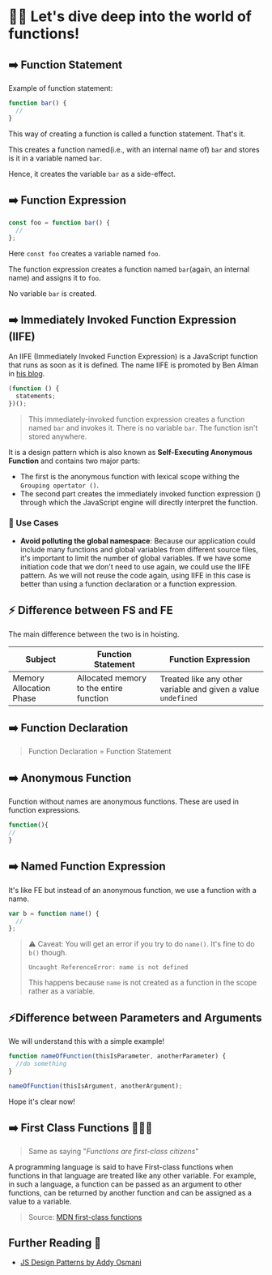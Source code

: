 # 🏄‍♂️ Let's dive deep into the world of functions!

## ➡️ Function Statement

Example of function statement:

```js
function bar() {
  //
}
```

This way of creating a function is called a function statement. That's it.

This creates a function named(i.e., with an internal name of) `bar` and stores is it in a variable named `bar`.

Hence, it creates the variable `bar` as a side-effect.

## ➡️ Function Expression

```js
const foo = function bar() {
  //
};
```

Here `const foo` creates a variable named `foo`.

The function expression creates a function named `bar`(again, an internal name) and assigns it to `foo`.

No variable `bar` is created.

## ➡️ Immediately Invoked Function Expression (IIFE)

An IIFE (Immediately Invoked Function Expression) is a JavaScript function that runs as soon as it is defined. The name IIFE is promoted by Ben Alman in [his blog](https://web.archive.org/web/20171201033208/http://benalman.com/news/2010/11/immediately-invoked-function-expression/#iife).

```js
(function () {
  statements;
})();
```

> This immediately-invoked function expression creates a function named `bar` and invokes it. There is no variable `bar`. The function isn't stored anywhere.

It is a design pattern which is also known as **Self-Executing Anonymous Function** and contains two major parts:

- The first is the anonymous function with lexical scope withing the `Grouping opertator ()`.
- The second part creates the immediately invoked function expression () through which the JavaScript engine will directly interpret the function.

### 🏢 Use Cases

- **Avoid polluting the global namespace**: Because our application could include many functions and global variables from different source files, it's important to limit the number of global variables. If we have some initiation code that we don't need to use again, we could use the IIFE pattern. As we will not reuse the code again, using IIFE in this case is better than using a function declaration or a function expression.

## ⚡ Difference between FS and FE

The main difference between the two is in hoisting.

| Subject                 | Function Statement                      | Function Expression                                           |
| ----------------------- | --------------------------------------- | ------------------------------------------------------------- |
| Memory Allocation Phase | Allocated memory to the entire function | Treated like any other variable and given a value `undefined` |

## ➡️ Function Declaration

> Function Declaration = Function Statement

## ➡️ Anonymous Function

Function without names are anonymous functions. These are used in function expressions.

```js
function(){
//
}

```

## ➡️ Named Function Expression

It's like FE but instead of an anonymous function, we use a function with a name.

```js
var b = function name() {
  //
};
```

> ⚠️ Caveat: You will get an error if you try to do `name()`. It's fine to do `b()` though.
>
> ```
> Uncaught ReferenceError: name is not defined
> ```
>
> This happens because `name` is not created as a function in the scope rather as a variable.

## ⚡Difference between Parameters and Arguments

We will understand this with a simple example!

```js
function nameOfFunction(thisIsParameter, anotherParameter) {
  //do something
}

nameOfFunction(thisIsArgument, anotherArgument);
```

Hope it's clear now!

## ➡️ First Class Functions 🤵🏻‍♂️

> Same as saying "_Functions are first-class citizens_"

A programming language is said to have First-class functions when functions in that language are treated like any other variable. For example, in such a language, a function can be passed as an argument to other functions, can be returned by another function and can be assigned as a value to a variable.

> Source: [MDN first-class functions](https://developer.mozilla.org/en-US/docs/Glossary/First-class_Function)

## Further Reading 📗

- [JS Design Patterns by Addy Osmani](https://addyosmani.com/resources/essentialjsdesignpatterns/book/)

